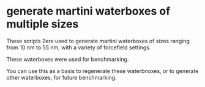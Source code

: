 # generate martini waterboxes of multiple sizes

These scripts 2ere used to generate martini waterboxes of sizes ranging from 10 nm to 55 nm, with a variety of forcefield settings.

These waterboxes were used for benchmarking.  

You can use this as a basis to regenerate these waterbnoxes, or to generate other waterboxes, for future benchmarking.
